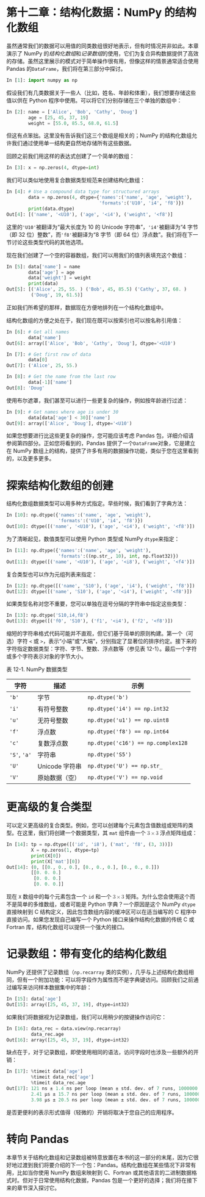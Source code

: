 # 第十二章：结构化数据：NumPy 的结构化数组

虽然通常我们的数据可以用值的同类数组很好地表示，但有时情况并非如此。本章演示了 NumPy 的*结构化数组*和*记录数组*的使用，它们为复合异构数据提供了高效的存储。虽然这里展示的模式对于简单操作很有用，但像这样的情景通常适合使用 Pandas 的`DataFrame`，我们将在第三部分中探讨。

```py
In [1]: import numpy as np
```

假设我们有几类数据关于一些人（比如，姓名、年龄和体重），我们想要存储这些值以供在 Python 程序中使用。可以将它们分别存储在三个单独的数组中：

```py
In [2]: name = ['Alice', 'Bob', 'Cathy', 'Doug']
        age = [25, 45, 37, 19]
        weight = [55.0, 85.5, 68.0, 61.5]
```

但这有点笨拙。这里没有告诉我们这三个数组是相关的；NumPy 的结构化数组允许我们通过使用单一结构更自然地存储所有这些数据。

回顾之前我们用这样的表达式创建了一个简单的数组：

```py
In [3]: x = np.zeros(4, dtype=int)
```

我们可以类似地使用复合数据类型规范来创建结构化数组：

```py
In [4]: # Use a compound data type for structured arrays
        data = np.zeros(4, dtype={'names':('name', 'age', 'weight'),
                                  'formats':('U10', 'i4', 'f8')})
        print(data.dtype)
Out[4]: [('name', '<U10'), ('age', '<i4'), ('weight', '<f8')]
```

这里的`'U10'`被翻译为“最大长度为 10 的 Unicode 字符串”，`'i4'`被翻译为“4 字节（即 32 位）整数”，而`'f8'`被翻译为“8 字节（即 64 位）浮点数”。我们将在下一节讨论这些类型代码的其他选项。

现在我们创建了一个空的容器数组，我们可以用我们的值列表填充这个数组：

```py
In [5]: data['name'] = name
        data['age'] = age
        data['weight'] = weight
        print(data)
Out[5]: [('Alice', 25, 55. ) ('Bob', 45, 85.5) ('Cathy', 37, 68. )
         ('Doug', 19, 61.5)]
```

正如我们所希望的那样，数据现在方便地排列在一个结构化数组中。

结构化数组的方便之处在于，我们现在既可以按索引也可以按名称引用值：

```py
In [6]: # Get all names
        data['name']
Out[6]: array(['Alice', 'Bob', 'Cathy', 'Doug'], dtype='<U10')
```

```py
In [7]: # Get first row of data
        data[0]
Out[7]: ('Alice', 25, 55.)
```

```py
In [8]: # Get the name from the last row
        data[-1]['name']
Out[8]: 'Doug'
```

使用布尔遮罩，我们甚至可以进行一些更复杂的操作，例如按年龄进行过滤：

```py
In [9]: # Get names where age is under 30
        data[data['age'] < 30]['name']
Out[9]: array(['Alice', 'Doug'], dtype='<U10')
```

如果您想要进行比这些更复杂的操作，您可能应该考虑 Pandas 包，详细介绍请参阅第四部分。正如您将看到的，Pandas 提供了一个`DataFrame`对象，它是建立在 NumPy 数组上的结构，提供了许多有用的数据操作功能，类似于您在这里看到的，以及更多更多。

# 探索结构化数组的创建

结构化数组数据类型可以用多种方式指定。早些时候，我们看到了字典方法：

```py
In [10]: np.dtype({'names':('name', 'age', 'weight'),
                   'formats':('U10', 'i4', 'f8')})
Out[10]: dtype([('name', '<U10'), ('age', '<i4'), ('weight', '<f8')])
```

为了清晰起见，数值类型可以使用 Python 类型或 NumPy `dtype`来指定：

```py
In [11]: np.dtype({'names':('name', 'age', 'weight'),
                   'formats':((np.str_, 10), int, np.float32)})
Out[11]: dtype([('name', '<U10'), ('age', '<i8'), ('weight', '<f4')])
```

复合类型也可以作为元组列表来指定：

```py
In [12]: np.dtype([('name', 'S10'), ('age', 'i4'), ('weight', 'f8')])
Out[12]: dtype([('name', 'S10'), ('age', '<i4'), ('weight', '<f8')])
```

如果类型名称对您不重要，您可以单独在逗号分隔的字符串中指定这些类型：

```py
In [13]: np.dtype('S10,i4,f8')
Out[13]: dtype([('f0', 'S10'), ('f1', '<i4'), ('f2', '<f8')])
```

缩短的字符串格式代码可能并不直观，但它们基于简单的原则构建。第一个（可选）字符 `<` 或 `>`，表示“小端”或“大端”，分别指定了显著位的排序约定。接下来的字符指定数据类型：字符、字节、整数、浮点数等（参见表 12-1）。最后一个字符或多个字符表示对象的字节大小。

表 12-1\. NumPy 数据类型

| 字符 | 描述 | 示例 |
| --- | --- | --- |
| `'b'` | 字节 | `np.dtype('b')` |
| `'i'` | 有符号整数 | `np.dtype('i4') == np.int32` |
| `'u'` | 无符号整数 | `np.dtype('u1') == np.uint8` |
| `'f'` | 浮点数 | `np.dtype('f8') == np.int64` |
| `'c'` | 复数浮点数 | `np.dtype('c16') == np.complex128` |
| `'S'`, `'a'` | 字符串 | `np.dtype('S5')` |
| `'U'` | Unicode 字符串 | `np.dtype('U') == np.str_` |
| `'V'` | 原始数据（空） | `np.dtype('V') == np.void` |

# 更高级的复合类型

可以定义更高级的复合类型。例如，您可以创建每个元素包含值数组或矩阵的类型。在这里，我们将创建一个数据类型，其 `mat` 组件由一个 <math alttext="3 times 3"><mrow><mn>3</mn> <mo>×</mo> <mn>3</mn></mrow></math> 浮点矩阵组成：

```py
In [14]: tp = np.dtype([('id', 'i8'), ('mat', 'f8', (3, 3))])
         X = np.zeros(1, dtype=tp)
         print(X[0])
         print(X['mat'][0])
Out[14]: (0, [[0., 0., 0.], [0., 0., 0.], [0., 0., 0.]])
         [[0. 0. 0.]
          [0. 0. 0.]
          [0. 0. 0.]]
```

现在 `X` 数组中的每个元素包含一个 `id` 和一个 <math alttext="3 times 3"><mrow><mn>3</mn> <mo>×</mo> <mn>3</mn></mrow></math> 矩阵。为什么您会使用这个而不是简单的多维数组，或者可能是 Python 字典？一个原因是这个 NumPy `dtype` 直接映射到 C 结构定义，因此包含数组内容的缓冲区可以在适当编写的 C 程序中直接访问。如果您发现自己编写一个 Python 接口来操作结构化数据的传统 C 或 Fortran 库，结构化数组可以提供一个强大的接口。

# 记录数组：带有变化的结构化数组

NumPy 还提供了记录数组（`np.recarray` 类的实例），几乎与上述结构化数组相同，但有一个附加功能：可以将字段作为属性而不是字典键访问。回顾我们之前通过编写来访问样本数据集中的年龄：

```py
In [15]: data['age']
Out[15]: array([25, 45, 37, 19], dtype=int32)
```

如果我们将数据视为记录数组，我们可以用稍少的按键操作访问它：

```py
In [16]: data_rec = data.view(np.recarray)
         data_rec.age
Out[16]: array([25, 45, 37, 19], dtype=int32)
```

缺点在于，对于记录数组，即使使用相同的语法，访问字段时也涉及一些额外的开销：

```py
In [17]: %timeit data['age']
         %timeit data_rec['age']
         %timeit data_rec.age
Out[17]: 121 ns ± 1.4 ns per loop (mean ± std. dev. of 7 runs, 1000000 loops each)
         2.41 µs ± 15.7 ns per loop (mean ± std. dev. of 7 runs, 100000 loops each)
         3.98 µs ± 20.5 ns per loop (mean ± std. dev. of 7 runs, 100000 loops each)
```

是否更便利的表示形式值得（轻微的）开销将取决于您自己的应用程序。

# 转向 Pandas

本章节关于结构化数组和记录数组被特意放置在本书的这一部分的末尾，因为它很好地过渡到我们将要介绍的下一个包：Pandas。结构化数组在某些情况下非常有用，比如当你使用 NumPy 数组来映射到 C、Fortran 或其他语言的二进制数据格式时。但对于日常使用结构化数据，Pandas 包是一个更好的选择；我们将在接下来的章节深入探讨它。
